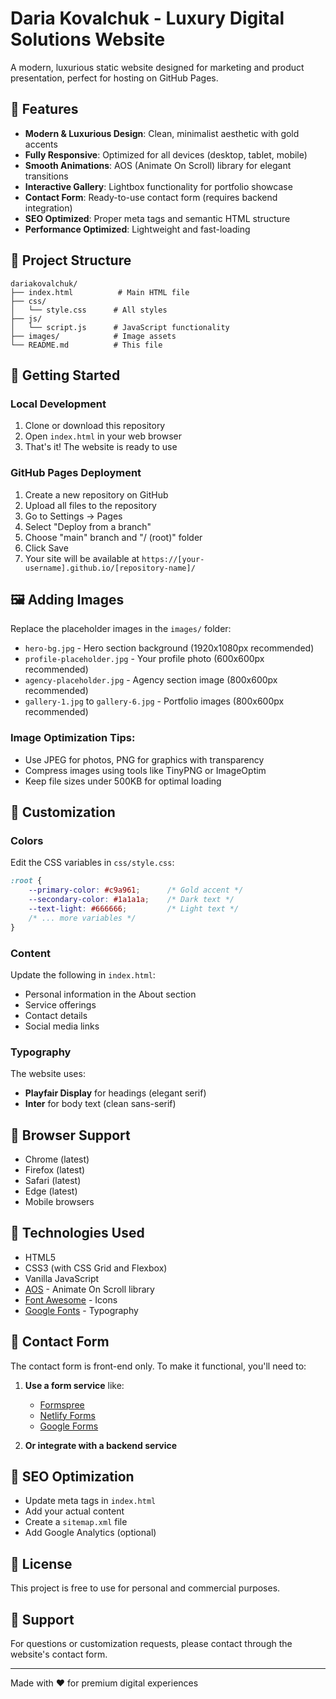 # Daria Kovalchuk - Luxury Digital Solutions Website

A modern, luxurious static website designed for marketing and product presentation, perfect for hosting on GitHub Pages.

## 🌟 Features

- **Modern & Luxurious Design**: Clean, minimalist aesthetic with gold accents
- **Fully Responsive**: Optimized for all devices (desktop, tablet, mobile)
- **Smooth Animations**: AOS (Animate On Scroll) library for elegant transitions
- **Interactive Gallery**: Lightbox functionality for portfolio showcase
- **Contact Form**: Ready-to-use contact form (requires backend integration)
- **SEO Optimized**: Proper meta tags and semantic HTML structure
- **Performance Optimized**: Lightweight and fast-loading

## 📁 Project Structure

```
dariakovalchuk/
├── index.html          # Main HTML file
├── css/
│   └── style.css      # All styles
├── js/
│   └── script.js      # JavaScript functionality
├── images/            # Image assets
└── README.md          # This file
```

## 🚀 Getting Started

### Local Development

1. Clone or download this repository
2. Open `index.html` in your web browser
3. That's it! The website is ready to use

### GitHub Pages Deployment

1. Create a new repository on GitHub
2. Upload all files to the repository
3. Go to Settings → Pages
4. Select "Deploy from a branch"
5. Choose "main" branch and "/ (root)" folder
6. Click Save
7. Your site will be available at `https://[your-username].github.io/[repository-name]/`

## 🖼️ Adding Images

Replace the placeholder images in the `images/` folder:

- `hero-bg.jpg` - Hero section background (1920x1080px recommended)
- `profile-placeholder.jpg` - Your profile photo (600x600px recommended)
- `agency-placeholder.jpg` - Agency section image (800x600px recommended)
- `gallery-1.jpg` to `gallery-6.jpg` - Portfolio images (800x600px recommended)

### Image Optimization Tips:
- Use JPEG for photos, PNG for graphics with transparency
- Compress images using tools like TinyPNG or ImageOptim
- Keep file sizes under 500KB for optimal loading

## 🎨 Customization

### Colors
Edit the CSS variables in `css/style.css`:

```css
:root {
    --primary-color: #c9a961;      /* Gold accent */
    --secondary-color: #1a1a1a;    /* Dark text */
    --text-light: #666666;         /* Light text */
    /* ... more variables */
}
```

### Content
Update the following in `index.html`:
- Personal information in the About section
- Service offerings
- Contact details
- Social media links

### Typography
The website uses:
- **Playfair Display** for headings (elegant serif)
- **Inter** for body text (clean sans-serif)

## 📱 Browser Support

- Chrome (latest)
- Firefox (latest)
- Safari (latest)
- Edge (latest)
- Mobile browsers

## 🔧 Technologies Used

- HTML5
- CSS3 (with CSS Grid and Flexbox)
- Vanilla JavaScript
- [AOS](https://michalsnik.github.io/aos/) - Animate On Scroll library
- [Font Awesome](https://fontawesome.com/) - Icons
- [Google Fonts](https://fonts.google.com/) - Typography

## 📝 Contact Form

The contact form is front-end only. To make it functional, you'll need to:

1. **Use a form service** like:
   - [Formspree](https://formspree.io/)
   - [Netlify Forms](https://www.netlify.com/products/forms/)
   - [Google Forms](https://www.google.com/forms/)

2. **Or integrate with a backend service**

## 🎯 SEO Optimization

- Update meta tags in `index.html`
- Add your actual content
- Create a `sitemap.xml` file
- Add Google Analytics (optional)

## 📄 License

This project is free to use for personal and commercial purposes.

## 🤝 Support

For questions or customization requests, please contact through the website's contact form.

---

Made with ❤️ for premium digital experiences 